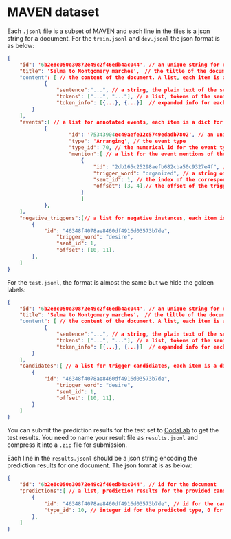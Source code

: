 # MAVEN dataset

Each `.jsonl` file is a subset of MAVEN and each line in the files is a json string for a document. For the `train.jsonl` and `dev.jsonl` the json format is as below:

```json
{
    "id": '6b2e8c050e30872e49c2f46edb4ac044', // an unique string for each document
    "title": 'Selma to Montgomery marches'， // the tiltle of the document
    "content": [ // the content of the document. A list, each item is a dict for a sentence
    		{
    			"sentence":"...", // a string, the plain text of the sentence
    			"tokens": ["...", "..."], // a list, tokens of the sentence
    			"token_info": [{...}, {...}]  // expanded info for each token
		}
    ],
    "events":[ // a list for annotated events, each item is a dict for an event
        	{
            		"id": '75343904ec49aefe12c5749edadb7802', // an unique string for the event
            		"type": 'Arranging', // the event type
            		"type_id": 70, // the numerical id for the event type
            		"mention":[ // a list for the event mentions of the event, each item is a dict
            			{
              				"id": "2db165c25298aefb682cba50c9327e4f", // an unique string for the event mention
              				"trigger_word": "organized", // a string of the trigger word or phrase
              				"sent_id": 1, // the index of the corresponding sentence, strates with 0
              				"offset": [3, 4],// the offset of the trigger words in the tokens list
              			}
             	     	]
        	},
    ],
    "negative_triggers":[// a list for negative instances, each item is a dict for an negative mention
        {
        	"id": "46348f4078ae8460df4916d03573b7de",
            	"trigger_word": "desire",
            	"sent_id": 1,
            	"offset": [10, 11],
        },
    ]
}
```

For the `test.jsonl`, the format is almost the same but we hide the golden labels:

```json
{
    "id": '6b2e8c050e30872e49c2f46edb4ac044', // an unique string for each document
    "title": 'Selma to Montgomery marches'， // the tiltle of the document
    "content": [ // the content of the document. A list, each item is a dict for a sentence
    		{
    		 	"sentence":"...", // a string, the plain text of the sentence
    		 	"tokens": ["...", "..."], // a list, tokens of the sentence
    		 	"token_info": [{...}, {...}]  // expanded info for each token
		}
    ],
    "candidates":[ // a list for trigger candidiates, each item is a dict for a trigger or a negative instance, you need to classify the type for each candidate
    	{
        	"id": "46348f4078ae8460df4916d03573b7de",
            	"trigger_word": "desire",
            	"sent_id": 1,
            	"offset": [10, 11],
        }
    ]
}
```

You can submit the prediction results for the test set to [CodaLab](https://competitions.codalab.org/competitions/27320) to get the test results. You need to name your result file as `results.jsonl` and compress it into a `.zip` file for submission.

Each line in the `results.jsonl` should be a json string encoding the prediction results for one document. The json format is as below:

```json
{
	"id": '6b2e8c050e30872e49c2f46edb4ac044', // id for the document
  	"predictions":[ // a list, prediction results for the provided candidates
		{
			"id": "46348f4078ae8460df4916d03573b7de", // id for the candidate
			"type_id": 10, // integer id for the predicted type, 0 for the negative instances
		},
  	]
}
```

